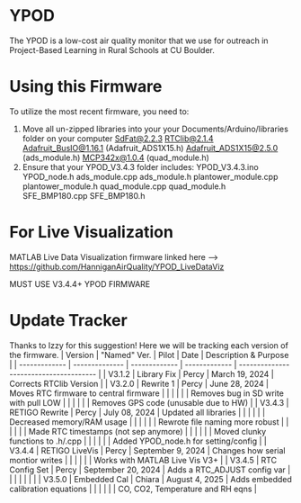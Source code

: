 # YPOD
The YPOD is a low-cost air quality monitor that we use for outreach in Project-Based Learning in Rural Schools at CU Boulder.

# Using this Firmware
To utilize the most recent firmware, you need to:
1. Move all un-zipped libraries into your your Documents/Arduino/libraries folder on your computer
	SdFat@2.2.3
	RTClib@2.1.4
	Adafruit_BusIO@1.16.1 (Adafruit_ADS1X15.h)
	Adafruit_ADS1X15@2.5.0 (ads_module.h)
	MCP342x@1.0.4 (quad_module.h)
2. Ensure that your YPOD_V3.4.3 folder includes:
	YPOD_V3.4.3.ino
	YPOD_node.h
	ads_module.cpp
	ads_module.h
	plantower_module.cpp
	plantower_module.h
	quad_module.cpp
	quad_module.h
	SFE_BMP180.cpp
	SFE_BMP180.h

# For Live Visualization
MATLAB Live Data Visualization firmware linked here --> https://github.com/HanniganAirQuality/YPOD_LiveDataViz

MUST USE V3.4.4+ YPOD FIRMWARE

# Update Tracker
Thanks to Izzy for this suggestion! Here we will be tracking each version of the firmware.
| Version       | "Named" Ver.   | Pilot         | Date               | Description & Purpose                  |
| ------------- | -------------- | ------------- | -------------      | -------------------------------------- |
| V3.1.2        | Library Fix    | Percy         | March 19, 2024     | Corrects RTClib Version                |
| V3.2.0        | Rewrite 1      | Percy         | June 28, 2024      | Moves RTC firmware to central firmware |
|               |                |               |                    | Removes bug in SD write with pull LOW  |
|               |                |               |                    | Removes GPS code (unusable due to HW)  |
| V3.4.3        | RETIGO Rewrite | Percy         | July 08, 2024      | Updated all libraries		       |
|               |                |               |                    | Decreased memory/RAM usage 	       |
|               |                |               |                    | Rewrote file naming more robust	       |
|               |                |               |                    | Made RTC timestamps (not sep anymore)  |
|               |                |               |                    | Moved clunky functions to .h/.cpp      |
|               |                |               |                    | Added YPOD_node.h for setting/config   |
| V3.4.4        | RETIGO LiveVis | Percy         | September 9, 2024  | Changes how serial montior writes      |
|               |                |               |                    | Works with MATLAB Live Vis V3+         |
| V3.4.5        | RTC Config Set | Percy         | September 20, 2024 | Adds a RTC_ADJUST config var           |
|		|		 |		 |		      |					       |
| V3.5.0        | Embedded Cal   | Chiara        | August 4, 2025     | Adds embedded calibration equations    |
|		|		 |		 |		      | CO, CO2, Temperature and RH eqns       |
